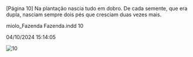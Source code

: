 [Página 10]
Na plantação nascia tudo em dobro. De cada semente, que era
dupla, nasciam sempre dois pés que cresciam duas vezes mais.


miolo_Fazenda Fazenda.indd 10

04/10/2024 15:14:05

![10](./img/page_10-01.jpg)

